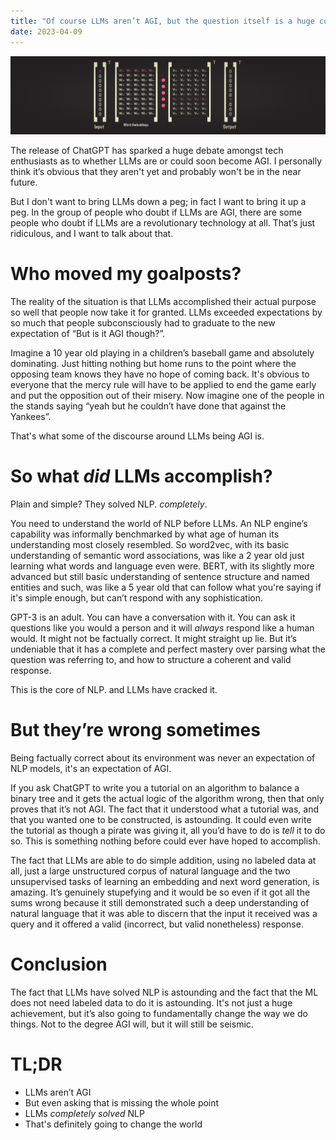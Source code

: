 ```yaml
---
title: "Of course LLMs aren’t AGI, but the question itself is a huge compliment"
date: 2023-04-09
---
```


![LM embeddings](./docs/assets/images/embeddings.png)
<p>The release of ChatGPT has sparked a huge debate amongst tech enthusiasts as to whether LLMs are or could soon become AGI. I personally think it’s obvious that they aren't yet and probably won't be in the near future.</p>
<p>But I don't want to bring LLMs down a peg; in fact I want to bring it up a peg. In the group of people who doubt if LLMs are AGI, there are some people who doubt if LLMs are a revolutionary technology at all. That’s just ridiculous, and I want to talk about that.</p>
<h1>Who moved my goalposts?</h1>
<p>The reality of the situation is that LLMs accomplished their actual purpose so well that people now take it for granted. LLMs exceeded expectations by so much that people subconsciously had to graduate to the new expectation of “But is it AGI though?”.</p>
<p>Imagine a 10 year old playing in a children’s baseball game and absolutely dominating. Just hitting nothing but home runs to the point where the opposing team knows they have no hope of coming back. It's obvious to everyone that the mercy rule will have to be applied to end the game early and put the opposition out of their misery. Now imagine one of the people in the stands saying “yeah but he couldn’t have done that against the Yankees”. </p>
<p>That's what some of the discourse around LLMs being AGI is.</p>
<h1>So what <i>did</i> LLMs accomplish?</h1>
<p>Plain and simple? They solved NLP. <i>completely</i>.</p>
<p>You need to understand the world of NLP before LLMs. An NLP engine’s capability was informally benchmarked by what age of human its understanding most closely resembled. So word2vec, with its basic understanding of semantic word associations, was like a 2 year old just learning what words and language even were. BERT, with its slightly more advanced but still basic understanding of sentence structure and named entities and such, was like a 5 year old that can follow what you're saying if it's simple enough, but can’t respond with any sophistication.</p>
<p>GPT-3 is an adult. You can have a conversation with it. You can ask it questions like you would a person and it will <i>always</i> respond like a human would. It might not be factually correct. It might straight up lie. But it’s undeniable that it has a complete and perfect mastery over parsing what the question was referring to, and how to structure a coherent and valid response. </p>
<p>This is the core of NLP. and LLMs have cracked it. </p>
<h1>But they’re wrong sometimes</h1>
<p>Being factually correct about its environment was never an expectation of NLP models, it's an expectation of AGI. </p>
<p>If you ask ChatGPT to write you a tutorial on an algorithm to balance a binary tree and it gets the actual logic of the algorithm wrong, then that only proves that it’s not AGI. The fact that it understood what a tutorial was, and that you wanted one to be constructed, is astounding. It could even write the tutorial as though a pirate was giving it, all you’d have to do is <i>tell</i> it to do so. This is something nothing before could ever have hoped to accomplish.</p>
<p>The fact that LLMs are able to do simple addition, using no labeled data at all, just a large unstructured corpus of natural language and the two unsupervised tasks of learning an embedding and next word generation, is amazing. It’s genuinely stupefying and it would be so even if it got all the sums wrong because it still demonstrated such a deep understanding of natural language that it was able to discern that the input it received was a query and it offered a valid (incorrect, but valid nonetheless) response.</p>
<h1>Conclusion</h1>
<p>The fact that LLMs have solved NLP is astounding and the fact that the ML does not need labeled data to do it is astounding. It's not just a huge achievement, but it’s also going to fundamentally change the way we do things. Not to the degree AGI will, but it will still be seismic.</p>
<h1>TL;DR</h1>
<ul><li>LLMs aren’t AGI</li>
<li>But even asking that is missing the whole point</li>
<li>LLMs <i>completely solved</i> NLP</li>
<li>That's definitely going to change the world</li></ul>

